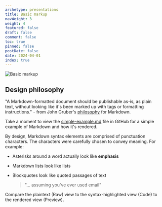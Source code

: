```yaml
---
archetype: presentations
title: Basic markup
navWeight: 3
weight: 4
featured: false
draft: false
comment: false
toc: true
pinned: false
postDate: false
date: 2024-04-01
index: true
---
```


![Basic markup][01]

## Design philosophy

"A Markdown-formatted document should be publishable as-is, as plain text, without looking like it's
been marked up with tags or formatting instructions." - from John Gruber's [philosophy][02] for
Markdown.

Take a moment to view the [simple-example.md][03] file in GitHub for a simple example of Markdown
and how it's rendered.

By design, Markdown syntax elements are comprised of punctuation characters. The characters were
carefully chosen to convey meaning. For example:

- Asterisks around a word actually look like **emphasis**
- Markdown lists look like lists
- Blockquotes look like quoted passages of text

  > "... assuming you've ever used email"

Compare the plaintext (Raw) view to the syntax-highlighted view (Code) to the rendered view
(Preview).

<!-- link references -->
[01]: images/markdown/slide4.png
[02]: https://daringfireball.net/projects/markdown/syntax#philosophy
[03]: https://github.com/sdwheeler/seanonit/blob/main/content/downloads/markdown/simple-example.md
